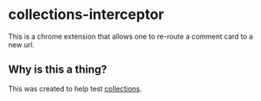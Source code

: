 # collections-interceptor

This is a chrome extension that allows one to re-route a comment card to a new url.

## Why is this a thing?

This was created to help test [collections](https://github.com/opinionlab/collections).
